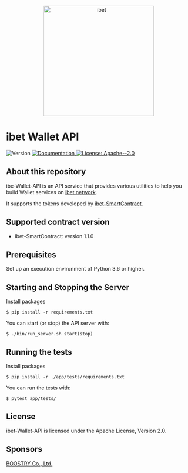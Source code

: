 <p align='center'>
 <img alt="ibet" src="https://user-images.githubusercontent.com/963333/71627030-97cd7480-2c33-11ea-9d3a-f77f424d954d.png" width="300"/>
</p>
  
# ibet Wallet API

<p>
  <img alt="Version" src="https://img.shields.io/badge/version-21.4-blue.svg?cacheSeconds=2592000" />
  <a href="https:/doc.com" target="_blank">
    <img alt="Documentation" src="https://img.shields.io/badge/documentation-yes-brightgreen.svg" />
  </a>
  <a href="#" target="_blank">
    <img alt="License: Apache--2.0" src="https://img.shields.io/badge/License-Apache--2.0-yellow.svg" />
  </a>
</p>

## About this repository

ibe-Wallet-API is an API service that provides various utilities to help you build Wallet services on [ibet network](https://github.com/BoostryJP/ibet-Network).

It supports the tokens developed by [ibet-SmartContract](https://github.com/BoostryJP/ibet-SmartContract).

## Supported contract version

* ibet-SmartContract: version 1.1.0

## Prerequisites

Set up an execution environment of Python 3.6 or higher.

## Starting and Stopping the Server
Install packages
```
$ pip install -r requirements.txt
```

You can start (or stop) the API server with:
```
$ ./bin/run_server.sh start(stop)
```

## Running the tests
Install packages
```
$ pip install -r ./app/tests/requirements.txt
```

You can run the tests with:
```
$ pytest app/tests/
```

## License

ibet-Wallet-API is licensed under the Apache License, Version 2.0.

## Sponsors

[BOOSTRY Co., Ltd.](https://boostry.co.jp/)
